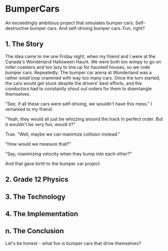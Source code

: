 # BumperCars

An exceedingly ambitious project that simulates bumper cars. Self-destructive bumper cars. And self-driving bumper cars. Fun, right?

## 1. The Story

The idea came to me one Friday night, when my friend and I were at the Canada's Wonderland Halloween Haunt. We were both too wimpy to go on roller coasters and too lazy to line up for haunted houses, so we rode bumper cars. Repeatedly. The bumper car arena at Wonderland was a rather small loop crammed with way too many cars. Once the turn started, the cars would get stuck despite the drivers' best efforts, and the conductors had to constantly shout out orders for them to disentangle themselves. 

"See, if all these cars were self-driving, we wouldn't have this mess." I remarked to my friend.

"Yeah, they would all just be whizzing around the track in perfect order. But it wouldn't be very fun, would it?"

True. "Well, maybe we can maximize collision instead."

"How would we measure that?"

"Say, maximizing velocity when they bump into each other?"

And that gave birth to the bumper car project.

## 2. Grade 12 Physics

## 3. The Technology

## 4. The Implementation

## n. The Conclusion

Let's be honest - what fun is bumper cars that drive themselves? 
